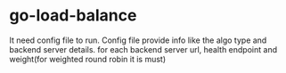 # go-load-balance

It need config file to run. Config file provide info like the algo type and backend server details. for each backend server url, health endpoint and weight(for weighted round robin it is must)